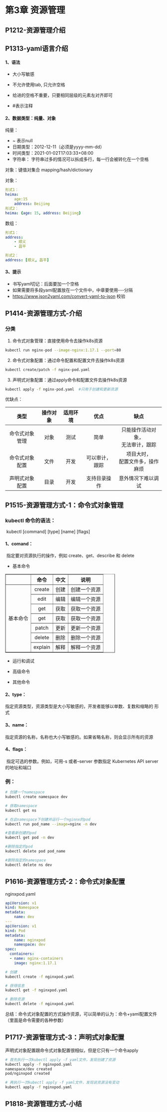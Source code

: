 # 第3章  资源管理

## P1212-资源管理介绍

## P1313-yaml语言介绍

#### 1、语法

- 大小写敏感

- 不允许使用tab, 只允许空格

- 给进的空格不重要，只要相同层级的元素左对齐即可

- #表示注释

#### 2、数据类型：纯量、对象

纯量：

- ~ 表示null
- 日期类型：2012-12-11（必须是yyyy-mm-dd）
- 时间类型：2021-01-02T17:03:33+08:00
- 字符串： 字符串过多的情况可以拆成多行，每一行会被转化在一个空格

对象：键值对集合 mapping/hash/dictionary

  对象：

```yaml
形式1：
heima:
	age:15
	address: Beijing
形式2：
heima: {age: 15, address: Beijing}
```

  数组：

```yml
形式1：
address: 
    - 顺义
    - 昌平

形式2：
address: [顺义, 昌平]
```

#### 3、提示

- 书写yaml切记：后面要加一个空格
- 如果需要将多段yaml配置放在一个文件中，中章要使用---分隔
- https://www.json2yaml.com/convert-yaml-to-json 校验
## P1414-资源管理方式-介绍

### 分类
1. 命令式对象管理：直接使用命令去操作k8s资源
```bash
kubectl run nginx-pod --image-nginx:1.17.1 --port=80
```
2. 命令式对象配置：通过命令配置和配置文件去操作k8s资源 
```bash
kubectl create/patch -f nginx-pod.yaml
```
3. 声明式对象配置：通过apply命令和配置文件去操作k8s资源
```bash
kubectl apply -f nginx-pod.yaml  #只用于创建和更新资源
```

优缺点：

| 类型 | 操作对象 | 适用环境 | 优点 | 缺点 |
| :--: | :--:| :--: |:--: |:--:|
| 命令式对象管理 | 对象 | 测试 | 简单 | 只能操作活动对象，  <br />无法审计，跟踪 |
| 命令式对象配置 | 文件 | 开发 | 可以审计，跟踪 | 项目大时，<br />配置文件多，操作麻烦 |
| 声明式对象配置 | 目录 | 开发 | 支持目录操作 | 意外情况下难以调试 |



## P1515-资源管理方式-1：命令式对象管理

### kubectl 命令的语法：

​	kubectl [command] [type] [name] [flags]

#### 1、comand：

​	指定要对资源执行的操作，例如 create、get、describe 和 delete

- 基本命令

<table border="1" style="width:70%">
    <tr align="center">
        <th ></th>   
        <th >命令</th>
        <th>中文</th>  
        <th >说明</th>  
    </tr>
    <tr   align="center">
        <td style="vertical-align:middle" rowspan="7">基本命令</td>
        <td>create</td>
        <td>创建</td>
        <td>创建一个资源</td>
    </tr>
    <tr  align="center">
        <td>edit</td>
        <td>编辑</td>
        <td>编辑一个资源</td>
    </tr>
     <tr align="center">
        <td>get</td>
        <td>获取</td>
        <td>获取一个资源</td>
    </tr>
     <tr align="center">
        <td>get</td>
        <td>获取</td>
        <td>获取一个资源</td>
    </tr>
     <tr align="center">
        <td>patch</td>
        <td>更新</td>
        <td>更新一个资源</td>
    </tr>
     <tr align="center">
        <td>delete</td>
        <td>删除</td>
        <td>删除一个资源</td>
    </tr>
     <tr align="center">
        <td>explain</td>
        <td>解释</td>
        <td>解释一个资源</td>
    </tr>
</table>




- 运行和调试

- 高级命令

- 其他命令

#### 2、type：

  指定资源类型，资源类型是大小写敏感的，开发者能够以单数、复数和缩略的 形式

#### 3、name：

  指定资源的名称，名称也大小写敏感的。如果省略名称，则会显示所有的资源

#### 4、flags：

​	指定可选的参数。例如，可用-s 或者–server 参数指定 Kubernetes API server 的地址和端口

### 例：

```bash
# 创建一个namespace
kubectl create namespace dev

# 获取namespace
kubectl get ns

# 在此namespace下创建并运行一个nginnx的pod
kubectl run pod_name --image=nginx -n dev

#查看新创建的pod
kubectl get pod -n dev

#删除指定的pod
kubectl delete pod pod_name

#删除指定的namespace
kubectl delete ns dev
```



## P1616-资源管理方式-2：命令式对象配置

nginxpod.yaml

```yml
apiVersion: v1
kind: Namespace
metadata:
    name: dev
---
apiVersion: v1
kind: Pod
metadata:
    name: nginxpod
    namespace: dev
spec:
  containers:
  - name: nginx-containers
    image: nginx:1.17.1

```

```bash
# 创建
kubectl create -f nginxpod.yaml

# 获得信息
kubectl get -f nginxpod.yaml

# 删除资源
kubectl delete -f nginxpod.yaml
```

总结：命令式对象配置的方式操作资源，可以简单的认为：命令+yaml配置文件（里面是命令需要的各种参数）

## P1717-资源管理方式-3：声明式对象配置

声明式对象配置跟命令式对象配置很相似，但是它只有一个命令apply

```bash
# 首先执行一次kubectl apply -f yaml文件，发现创建了资源
kubectl apply -f nginxpod.yaml
namespace/dev created
pod/nginxpod created

# 再执行一次kubectl apply -f yaml文件，发现说资源没有变动
kubectl apply -f nginxpod.yaml
```



## P1818-资源管理方式-小结
